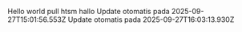 Hello world
pull
htsm
hallo
Update otomatis pada 2025-09-27T15:01:56.553Z
Update otomatis pada 2025-09-27T16:03:13.930Z